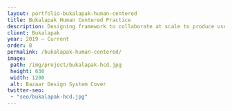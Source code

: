 ```yaml
---
layout: portfolio-bukalapak-human-centered
title: Bukalapak Human Centered Practice
description: Designing framework to collaborate at scale to produce user better outcome
client: Bukalapak
year: 2019 — Current
order: 8
permalink: /bukalapak-human-centered/
image:
 path: /img/project/bukalapak-hcd.jpg
 height: 630
 width: 1200
 alt: Bazaar Design System Cover
twitter-seo: 
 - "seo/bukalapak-hcd.jpg"
---
```

